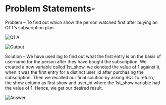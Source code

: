 # Problem Statements- 

Problem – To find out which show the person watched first after buying an OTT’s subscription plan.



![Q1 A](https://user-images.githubusercontent.com/90283295/139030552-d731f8e9-75ad-408c-8d6e-c2741e61b6fb.JPG)


![Output](https://user-images.githubusercontent.com/90283295/139030579-e7b67550-4319-41fb-98cf-831f4c2be1dc.JPG)




Solution – We have used lag to find out what the first entry is on the basis of username for the person after they have bought the subscription.
We created a new variable called 1st_show, we denoted the value of 1 against it, when it was the first entry for a distinct user_id after purchasing the subscription.
Then we recalled our final solution by asking SQL to return, the show column as first show and user_id where the 1st_show variable had the value of 1.
Hence, we get our desired result.


![Answer](https://user-images.githubusercontent.com/90283295/139030590-70b9324f-3a46-4066-885a-359458601fee.JPG)
